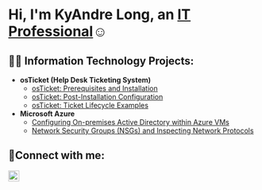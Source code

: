 <h1>Hi, I'm KyAndre Long, an <a href="www.linkedin.com/in/kyandrelong">IT Professional</a>☺</h1>

<h2>👨‍💻 Information Technology Projects:</h2>

- <b>osTicket (Help Desk Ticketing System)</b>
  - [osTicket: Prerequisites and Installation](https://github.com/kyandrelong/osticket-prereqs)
  - [osTicket: Post-Installation Configuration](https://github.com/kyandrelong/post-install-config)
  - [osTicket: Ticket Lifecycle Examples](https://github.com/kyandrelong/ticket-lifecycle)
- <b>Microsoft Azure</b>
  - [Configuring On-premises Active Directory within Azure VMs](https://github.com/kyandrelong/configure-ad)
  - [Network Security Groups (NSGs) and Inspecting Network Protocols](https://github.com/kyandrelong/azure-network-protocols)

<h2>🤳Connect with me:</h2>


[<img align="left" alt="Josh | LinkedIn" width="22px" src="https://cdn.jsdelivr.net/npm/simple-icons@v3/icons/linkedin.svg" />][linkedin]



[linkedin]: https://linkedin.com/in/KyAndrelong
